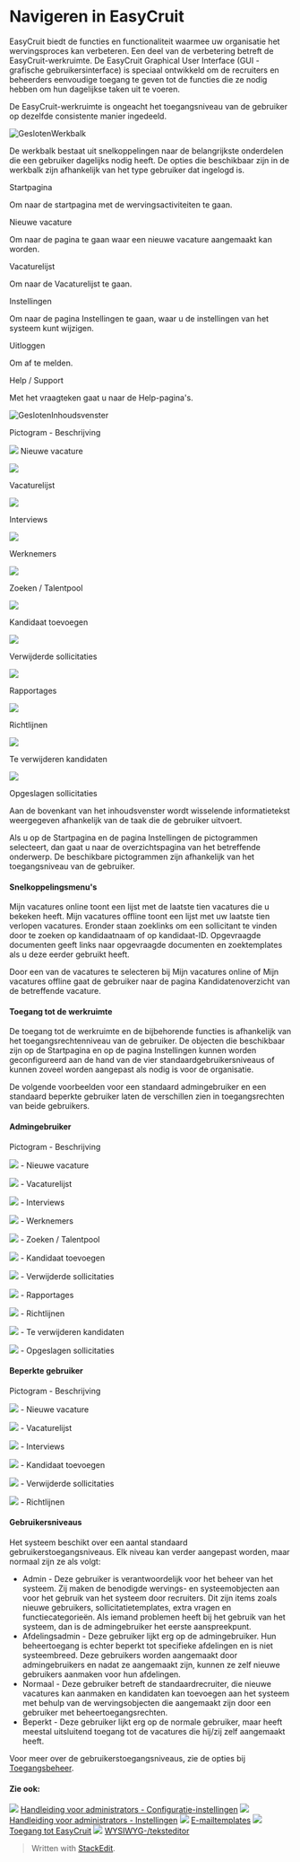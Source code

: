 # Navigeren in EasyCruit

EasyCruit biedt de functies en functionaliteit waarmee uw organisatie het wervingsproces kan verbeteren. Een deel van de verbetering betreft de EasyCruit-werkruimte. De EasyCruit Graphical User Interface (GUI - grafische gebruikersinterface) is speciaal ontwikkeld om de recruiters en beheerders eenvoudige toegang te geven tot de functies die ze nodig hebben om hun dagelijkse taken uit te voeren.

De EasyCruit-werkruimte is ongeacht het toegangsniveau van de gebruiker op dezelfde consistente manier ingedeeld.

![Gesloten](../Skins/Default/Stylesheets/Images/transparent.gif)Werkbalk

De werkbalk bestaat uit snelkoppelingen naar de belangrijkste onderdelen die een gebruiker dagelijks nodig heeft. De opties die beschikbaar zijn in de werkbalk zijn afhankelijk van het type gebruiker dat ingelogd is.

Startpagina

Om naar de startpagina met de wervingsactiviteiten te gaan.

Nieuwe vacature

Om naar de pagina te gaan waar een  nieuwe vacature  aangemaakt kan worden.

Vacaturelijst

Om naar de  Vacaturelijst  te gaan.

Instellingen

Om naar de pagina Instellingen te gaan, waar u de instellingen van het systeem kunt wijzigen.

Uitloggen

Om af te melden.

Help / Support

Met het vraagteken gaat u naar de Help-pagina's.

![Gesloten](../Skins/Default/Stylesheets/Images/transparent.gif)Inhoudsvenster

Pictogram - Beschrijving

![](../Resources/Images/new_vacancy.jpg) Nieuwe vacature

![](../Resources/Images/vacancy_list.jpg)

Vacaturelijst

![](../Resources/Images/recruitment_calendar.jpg)

Interviews

![](../Resources/Images/employees.jpg)

Werknemers

![](../Resources/Images/search.jpg)

Zoeken / Talentpool

![](../Resources/Images/add_candidate.jpg)

Kandidaat toevoegen

![](../Resources/Images/deleted_applications.jpg)

Verwijderde sollicitaties

![](../Resources/Images/reports.jpg)

Rapportages

![](../Resources/Images/guidelines.jpg)

Richtlijnen

![](../Resources/Images/candidates_to_be_deleted.jpg)

Te verwijderen kandidaten

![](../Resources/Images/stored_applications.jpg)

Opgeslagen sollicitaties

Aan de bovenkant van het  inhoudsvenster  wordt wisselende informatietekst weergegeven afhankelijk van de taak die de gebruiker uitvoert.

Als u op de  Startpagina  en de  pagina Instellingen  de pictogrammen selecteert, dan gaat u naar de overzichtspagina van het betreffende onderwerp. De beschikbare pictogrammen zijn afhankelijk van het toegangsniveau van de gebruiker.

#### Snelkoppelingsmenu's

Mijn vacatures online  toont een lijst met de laatste tien vacatures die u bekeken heeft.  Mijn vacatures offline  toont een lijst met uw laatste tien verlopen vacatures. Eronder staan zoeklinks om een sollicitant te vinden door te zoeken op kandidaatnaam of op kandidaat-ID.  Opgevraagde documenten  geeft links naar opgevraagde documenten en zoektemplates als u deze eerder gebruikt heeft.

Door een van de vacatures te selecteren bij  Mijn vacatures online  of  Mijn vacatures offline  gaat de gebruiker naar de pagina  Kandidatenoverzicht  van de betreffende vacature.

#### Toegang tot de werkruimte

De toegang tot de werkruimte en de bijbehorende functies is afhankelijk van het toegangsrechtenniveau van de gebruiker. De objecten die beschikbaar zijn op de  Startpagina  en op de  pagina Instellingen  kunnen worden geconfigureerd aan de hand van de vier standaardgebruikersniveaus of kunnen zoveel worden aangepast als nodig is voor de organisatie.

De volgende voorbeelden voor een standaard admingebruiker en een standaard beperkte gebruiker laten de verschillen zien in toegangsrechten van beide gebruikers.

#### Admingebruiker

Pictogram - Beschrijving

![](../Resources/Images/new_vacancy.jpg) - Nieuwe vacature

![](../Resources/Images/vacancy_list.jpg) - Vacaturelijst

![](../Resources/Images/recruitment_calendar.jpg) - Interviews

![](../Resources/Images/employees.jpg) - Werknemers

![](../Resources/Images/search.jpg) - Zoeken / Talentpool

![](../Resources/Images/add_candidate.jpg) - Kandidaat toevoegen

![](../Resources/Images/deleted_applications.jpg) - Verwijderde sollicitaties

![](../Resources/Images/reports.jpg) - Rapportages

![](../Resources/Images/guidelines.jpg) - Richtlijnen

![](../Resources/Images/candidates_to_be_deleted.jpg) - Te verwijderen kandidaten

![](../Resources/Images/stored_applications.jpg) - Opgeslagen sollicitaties

#### Beperkte gebruiker

Pictogram - Beschrijving

![](../Resources/Images/new_vacancy.jpg) - Nieuwe vacature

![](../Resources/Images/vacancy_list.jpg) - Vacaturelijst

![](../Resources/Images/recruitment_calendar.jpg) - Interviews

![](../Resources/Images/add_candidate.jpg) - Kandidaat toevoegen

![](../Resources/Images/deleted_applications.jpg) - Verwijderde sollicitaties

![](../Resources/Images/guidelines.jpg) - Richtlijnen

#### Gebruikersniveaus

Het systeem beschikt over een aantal standaard gebruikerstoegangsniveaus. Elk niveau kan verder aangepast worden, maar normaal zijn ze als volgt:

-   Admin  - Deze gebruiker is verantwoordelijk voor het beheer van het systeem. Zij maken de benodigde wervings- en systeemobjecten aan voor het gebruik van het systeem door recruiters. Dit zijn items zoals nieuwe gebruikers, sollicitatietemplates, extra vragen en functiecategorieën. Als iemand problemen heeft bij het gebruik van het systeem, dan is de admingebruiker het eerste aanspreekpunt.
-   Afdelingsadmin  - Deze gebruiker lijkt erg op de admingebruiker. Hun beheertoegang is echter beperkt tot specifieke afdelingen en is niet systeembreed. Deze gebruikers worden aangemaakt door admingebruikers en nadat ze aangemaakt zijn, kunnen ze zelf nieuwe gebruikers aanmaken voor hun afdelingen.
-   Normaal  - Deze gebruiker betreft de standaardrecruiter, die nieuwe vacatures kan aanmaken en kandidaten kan toevoegen aan het systeem met behulp van de wervingsobjecten die aangemaakt zijn door een gebruiker met beheertoegangsrechten.
-   Beperkt  - Deze gebruiker lijkt erg op de normale gebruiker, maar heeft meestal uitsluitend toegang tot de vacatures die hij/zij zelf aangemaakt heeft.

Voor meer over de gebruikerstoegangsniveaus, zie de opties bij  [Toegangsbeheer](access_control_options.htm).

#### Zie ook:

![](../Resources/Images/icon-document-link.png)  [Handleiding voor administrators - Configuratie-instellingen](guide_for_administrators_configuration_settings.htm)
![](../Resources/Images/icon-document-link.png)  [Handleiding voor administrators - Instellingen](guide_for_administrators_settings.htm)
![](../Resources/Images/icon-document-link.png)  [E-mailtemplates](response_emails.htm)
![](../Resources/Images/icon-document-link.png)  [Toegang tot EasyCruit](accessing_easycruit.htm)
![](../Resources/Images/icon-document-link.png)  [WYSIWYG-/teksteditor](wysiwyg_text_editor.htm)


> Written with [StackEdit](https://stackedit.io/).
<!--stackedit_data:
eyJoaXN0b3J5IjpbLTg4MDA4NDk0Nl19
-->